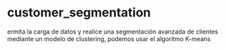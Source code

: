 # customer_segmentation
ermita la carga de datos y realice una segmentación avanzada de clientes mediante un modelo de clustering, podemos usar el algoritmo K-means
